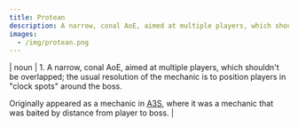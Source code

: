 ```yaml
---
title: Protean
description: A narrow, conal AoE, aimed at multiple players, which shouldn't be overlapped.
images:
  - /img/protean.png
---
```

| noun | 1.  A narrow, conal AoE, aimed at multiple players, which shouldn't be overlapped; the usual resolution of the mechanic is to position players in "clock spots" around the boss.

Originally appeared as a mechanic in [A3S](/a3s), where it was a mechanic that was baited by distance from player to boss. |
